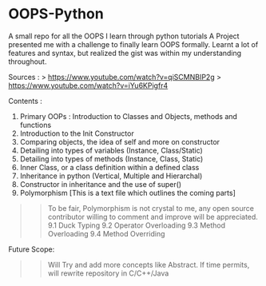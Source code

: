 # OOPS-Python
A small repo for all the OOPS I learn through python tutorials
A Project presented me with a challenge to finally learn OOPS formally. Learnt a lot of features and syntax, but realized the gist was
within my understanding throughout. 

Sources : > https://www.youtube.com/watch?v=qiSCMNBIP2g > https://www.youtube.com/watch?v=iYu6KPigfr4

Contents : 
1. Primary OOPs : Introduction to Classes and Objects, methods and functions
2. Introduction to the Init Constructor
3. Comparing objects, the idea of self and more on constructor
4. Detailing into types of variables (Instance, Class/Static)
5. Detailing into types of methods (Instance, Class, Static)
6. Inner Class, or a class definition within a defined class
7. Inheritance in python (Vertical, Multiple and Hierarchal)
8. Constructor in inheritance and the use of super()
9. Polymorphism [This is a text file which outlines the coming parts]
>> To be fair, Polymorphism is not crystal to me, any open source contributor willing to comment and improve will be appreciated.
  9.1 Duck Typing
  9.2 Operator Overloading
  9.3 Method Overloading
  9.4 Method Overriding
  
Future Scope: 
>> Will Try and add more concepts like Abstract. If time permits, will rewrite repository in C/C++/Java
